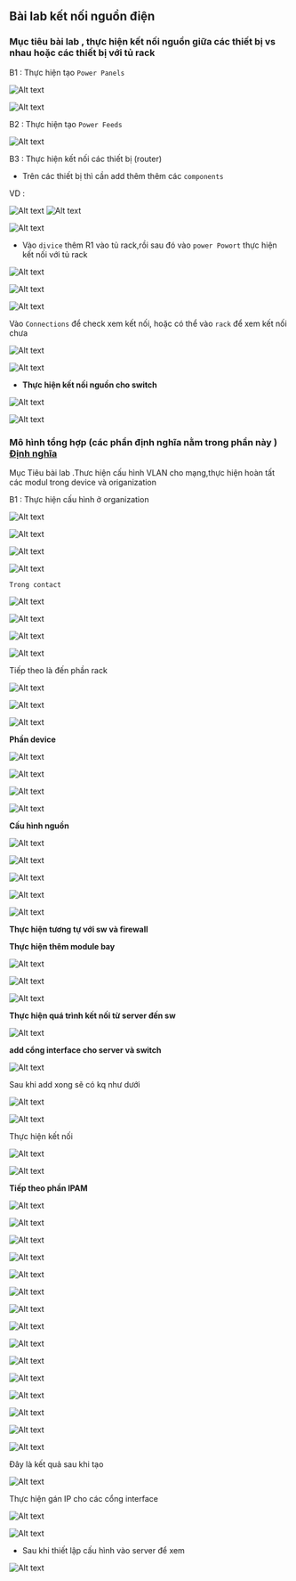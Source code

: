## Bài lab kết nối nguồn điện
### Mục tiêu bài lab , thực hiện kết nối nguồn giữa các thiết bị vs nhau hoặc các thiết bị với tủ rack

B1 : Thực hiện tạo  `Power Panels`

![Alt text](./anh_lab/image.png)

![Alt text](./anh_lab/image-1.png)


B2 : Thực hiện tạo  `Power Feeds`

![Alt text](./anh_lab/image-2.png)


B3 : Thực hiện kết nối các thiết bị (router)

- Trên các thiết bị thì cần add thêm thêm các   `components`

VD :

![Alt text](./anh_lab/image-3.png)
![Alt text](./anh_lab/image-4.png)

![Alt text](./anh_lab/image-5.png)

- Vào `divice` thêm R1 vào tủ rack,rồi sau đó vào `power Powort` thực hiện kết nối với tủ rack


![Alt text](./anh_lab/image-6.png)

![Alt text](./anh_lab/image-7.png)

![Alt text](./anh_lab/image-8.png)


Vào `Connections` để check xem kết nối, hoặc có thể vào `rack` để xem kết nối chưa



![Alt text](./anh_lab/image-9.png)


![Alt text](./anh_lab/image-10.png)


*   **Thực hiện kết nối nguồn cho switch**

![Alt text](./anh_lab/image-11.png)


![Alt text](./anh_lab/image-12.png)


### Mô hình tổng hợp (các phần định nghĩa nằm trong phần này ) [Định nghĩa](Introduction.md)


Mục Tiêu bài lab .Thưc hiện cấu hình VLAN cho mạng,thực hiện hoàn tất các modul trong device và origanization

B1 : Thực hiện cấu hình ở organization

![Alt text](./anh_lab/image-13.png)

![Alt text](./anh_lab/image-14.png)

![Alt text](./anh_lab/image-15.png)

![Alt text](./anh_lab/image-16.png)


`Trong contact `


![Alt text](./anh_lab/image-19.png)

![Alt text](./anh_lab/image-18.png)


![Alt text](./anh_lab/image-20.png)


![Alt text](./anh_lab/image-21.png)


Tiếp theo là đến phần rack



![Alt text](./anh_lab/image-22.png)


![Alt text](./anh_lab/image-25.png)

![Alt text](./anh_lab/image-24.png)


**Phần device**

![Alt text](./anh_lab/image-26.png)

![Alt text](./anh_lab/image-27.png)

![Alt text](./anh_lab/image-28.png)


![Alt text](./anh_lab/image-29.png)



**Cấu hình nguồn**


![Alt text](./anh_lab/image-30.png)


![Alt text](./anh_lab/image-31.png)


![Alt text](./anh_lab/image-32.png)

![Alt text](./anh_lab/image-33.png)


![Alt text](./anh_lab/image-34.png)



**Thực hiện tương tự với sw và firewall**

**Thực hiện thêm module bay**


![Alt text](./anh_lab/image-35.png)

![Alt text](./anh_lab/image-36.png)

 ![Alt text](./anh_lab/image-37.png)


 
**Thực hiện quá trình kết nối từ server đến sw**

![Alt text](./anh_lab/image-38.png)


**add cổng interface cho server và switch**

![Alt text](./anh_lab/image-42.png)


Sau khi add xong sẽ có kq như dưới



![Alt text](./anh_lab/image-41.png)

![Alt text](./anh_lab/image-40.png)



Thực hiện kết nối 


![Alt text](./anh_lab/image-44.png)

![Alt text](./anh_lab/image-43.png)



**Tiếp theo phần IPAM**


![Alt text](./anh_lab/image-45.png)

![Alt text](./anh_lab/image-46.png)

![Alt text](./anh_lab/image-47.png)

![Alt text](./anh_lab/image-48.png)

![Alt text](./anh_lab/image-49.png)

![Alt text](./anh_lab/image-50.png)

![Alt text](./anh_lab/image-51.png)


![Alt text](./anh_lab/image-52.png)   

![Alt text](./anh_lab/image-53.png)

![Alt text](./anh_lab/image-54.png)

![Alt text](./anh_lab/image-55.png)

![Alt text](./anh_lab/image-56.png)

![Alt text](./anh_lab/image-57.png)

![Alt text](./anh_lab/image-58.png)

![Alt text](./anh_lab/image-59.png)



Đây là kết quả sau khi tạo 


![Alt text](./anh_lab/image-60.png)


Thực hiện gán IP cho các cổng interface 


![Alt text](./anh_lab/image-63.png)


![Alt text](./anh_lab/image-64.png)


- Sau khi thiết lập cấu hình vào server để xem


![Alt text](./anh_lab/./anh_lab/image-65.png)
